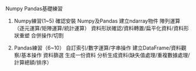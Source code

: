 Numpy Pandas基礎練習

1. Numpy練習(1~5)
確認安裝 Numpy及Pandas
建立ndarray物件
陣列運算（逐元運算/矩陣運算/統計運算）
資料形狀確認/資料轉置/扁平化資料/資料形狀重塑
合併操作/切割

2. Pandas練習（6~10）
自訂索引/數字運算/字串操作
建立DataFrame/資料觀察/基本操作
資料篩選
生成一份資料
分析生成資料(缺失值處理/重複數據處理/計算總額/排序）
